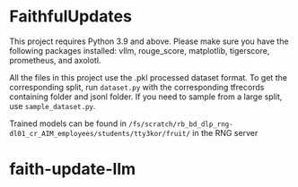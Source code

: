 # FaithfulUpdates

This project requires Python 3.9 and above. Please make sure you have the following packages installed: vllm, rouge_score, matplotlib, tigerscore, prometheus, and axolotl.

All the files in this project use the .pkl processed dataset format. To get the corresponding split, run `dataset.py` with the corresponding tfrecords containing folder and jsonl folder. If you need to sample from a large split, use `sample_dataset.py`.


Trained models can be found in 
`/fs/scratch/rb_bd_dlp_rng-dl01_cr_AIM_employees/students/tty3kor/fruit/` in the RNG server
# faith-update-llm
